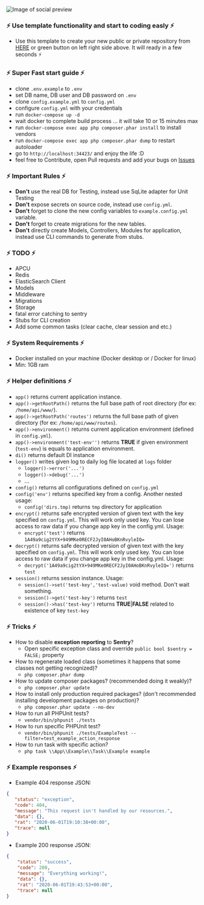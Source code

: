 ![Image of social preview](https://repository-images.githubusercontent.com/268621114/57358980-a465-11ea-957a-95de816a149e)

### ⚡ Use template functionality and start to coding easly ⚡
 
 * Use this template to create your new public or private repository from [HERE](https://github.com/samirmh-dev/phalcon4-template/generate) or green button on left right side above. It will ready in a few seconds ⚡

### ⚡ Super Fast start guide ⚡
 * clone `.env.example` to `.env`
 * set DB name, DB user and DB password on `.env`
 * clone `config.example.yml` to `config.yml` 
 * configure `config.yml` with your credentials
 * run `docker-compose up -d`
 * wait docker to complete build process ... it will take 10 or 15 minutes max
 * run `docker-compose exec app php composer.phar install` to install vendors
 * run `docker-compose exec app php composer.phar dump` to restart autoloader
 * go to `http://localhost:34423/` and enjoy the life :D 
 * feel free to Contribute, open Pull requests and add your bugs on [Issues](https://github.com/samirmh-dev/phalcon4-template/issues)
 
### ⚡ Important Rules ⚡
 * **Don't** use the real DB for Testing, instead use SqLite adapter for Unit Testing
 * **Don't** expose secrets on source code, instead use `config.yml`.
 * **Don't** forget to clone the new config variables to `example.config.yml` variable.
 * **Don't** forget to create migrations for the new tables.
 * **Don't** directly create Models, Controllers, Modules for application, instead use CLI commands to generate from stubs.
 
### ⚡ TODO ⚡

 * APCU
 * Redis 
 * ElasticSearch Client
 * Models
 * Middleware
 * Migrations
 * Storage
 * fatal error catching to sentry
 * Stubs for CLI creation
 * Add some common tasks (clear cache, clear session and etc.)

### ⚡ System Requirements ⚡
 * Docker installed on your machine (Docker desktop or / Docker for linux)
 * Min: 1GB ram
 
### ⚡ Helper definitions ⚡

 * ````app()```` returns current application instance.
 * ````app()->getRootPath()```` returns the full base path of root directory (for ex: `/home/api/www/`).
 * ````app()->getRootPath('routes')```` returns the full base path of given directory (for ex: `/home/api/www/routes`).
 * ````app()->environment()```` returns current application environment (defined in `config.yml`).
 * ````app()->environment('test-env'')```` returns **TRUE** if given environment (`test-env`) is equals to application environment. 
 * ````di()```` returns default DI instance
 * ````logger()```` writes given log to daily log file located at `logs` folder
    * `logger()->error('...')` 
    * `logger()->debug('...')`
    * ... 
 * ````config()```` returns all configurations defined on `config.yml`
 * ````config('env')```` returns specified key from a config. Another nested usage:  
    * `config('dirs.tmp)` returns `tmp` directory for application 
 * ````encrypt()```` returns safe encrypted version of given text with the key specified on `config.yml`. This will work only used key. You can lose access to raw data if you change app key in the config.yml. Usage: 
    * `encrypt('test')` returns `1A49a9cig2tYX+949MKe0RECF2JyI0AHoBKnRvyleIQ=`
 * ````decrypt()```` returns safe decrypted version of given text with the key specified on `config.yml`. This will work only used key. You can lose access to raw data if you change app key in the config.yml. Usage: 
    * `decrypt('1A49a9cig2tYX+949MKe0RECF2JyI0AHoBKnRvyleIQ=')` returns `test`
 * ````session()```` returns session instance. Usage: 
    * `session()->set('test-key','test-value)` void method. Don't wait something.
    * `session()->get('test-key')` returns `test`
    * `session()->has('test-key')` returns **TRUE**|**FALSE** related to existence of key `test-key`


### ⚡ Tricks ⚡

 * How to disable **exception reporting** to **Sentry**? 
    * Open specific exception class and override `public bool $sentry = FALSE;` property 
 * How to regenerate loaded class (sometimes it happens that some classes not getting recognized)?
    * `php composer.phar dump`
 * How to update composer packages? (recommended doing it weakly)?
    * `php composer.phar update`
 * How to install only production required packages? (don't recommended installing development packages on production)?
    * `php composer.phar update --no-dev`
 * How to run all PHPUnit tests?
    * `vendor/bin/phpunit ./tests`
 * How to run specific PHPUnit test?
     * `vendor/bin/phpunit ./tests/ExampleTest --filter=test_example_action_response`    
 * How to run task with specific action?
     *  `php task \\App\\Example\\Task\\Example example`   
     
### ⚡ Example responses ⚡ 

 * Example 404 response JSON:
 ````json
{
    "status": "exception",
    "code": 404,
    "message": "This request isn't handled by our resources.",
    "data": {},
    "rat": "2020-06-01T19:10:38+00:00",
    "trace": null
}
````

 * Example 200 response JSON:
````json
{
    "status": "success",
    "code": 200,
    "message": "Everything working!",
    "data": {},
    "rat": "2020-06-01T19:43:53+00:00",
    "trace": null
}
````
